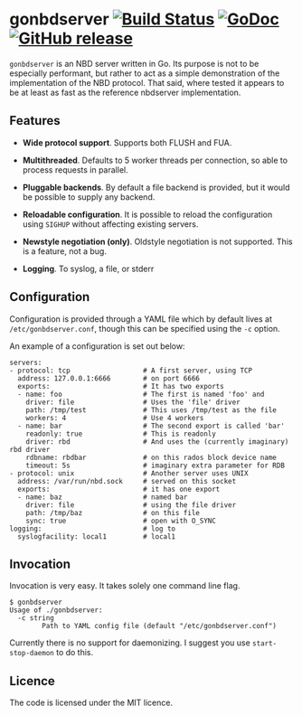 # gonbdserver [![Build Status](https://travis-ci.org/abligh/gonbdserver.svg?branch=master)](https://travis-ci.org/abligh/gonbdserver) [![GoDoc](http://godoc.org/github.com/abligh/gonbdserver?status.png)](http://godoc.org/github.com/abligh/gonbdserver/nbd) [![GitHub release](https://img.shields.io/github/release/abligh/gonbdserver.svg)](https://github.com/abligh/gonbdserver/releases)

`gonbdserver` is an NBD server written in Go. Its purpose is not to
be especially performant, but rather to act as a simple demonstration
of the implementation of the NBD protocol. That said, where tested
it appears to be at least as fast as the reference nbdserver implementation.

Features
--------

* **Wide protocol support**. Supports both FLUSH and FUA.

* **Multithreaded**. Defaults to 5 worker threads per connection, so able to
  process requests in parallel.

* **Pluggable backends**. By default a file backend is provided, but it would
  be possible to supply any backend.

* **Reloadable configuration**. It is possible to reload the configuration
  using `SIGHUP` without affecting existing servers.

* **Newstyle negotiation (only)**. Oldstyle negotiation is not supported. This is
  a feature, not a bug.

* **Logging**. To syslog, a file, or stderr
 
Configuration
-------------

Configuration is provided through a YAML file which by default lives at
`/etc/gonbdserver.conf`, though this can be specified using the `-c` option.

An example of a configuration is set out below:

```
servers:
- protocol: tcp                  # A first server, using TCP
  address: 127.0.0.1:6666        # on port 6666
  exports:                       # It has two exports
  - name: foo                    # The first is named 'foo' and
    driver: file                 # Uses the 'file' driver
    path: /tmp/test              # This uses /tmp/test as the file
    workers: 4                   # Use 4 workers
  - name: bar                    # The second export is called 'bar'
    readonly: true               # This is readonly
    driver: rbd                  # And uses the (currently imaginary) rbd driver
    rdbname: rbdbar              # on this rados block device name
    timeout: 5s                  # imaginary extra parameter for RDB
- protocol: unix                 # Another server uses UNIX
  address: /var/run/nbd.sock     # served on this socket
  exports:                       # it has one export
  - name: baz                    # named bar
    driver: file                 # using the file driver
    path: /tmp/baz               # on this file
    sync: true                   # open with O_SYNC
logging:                         # log to
  syslogfacility: local1         # local1
```    

Invocation
----------

Invocation is very easy. It takes solely one command line flag.
```
$ gonbdserver
Usage of ./gonbdserver:
  -c string
    	Path to YAML config file (default "/etc/gonbdserver.conf")
```

Currently there is no support for daemonizing. I suggest you use `start-stop-daemon` to do this.

Licence
-------

The code is licensed under the MIT licence.
